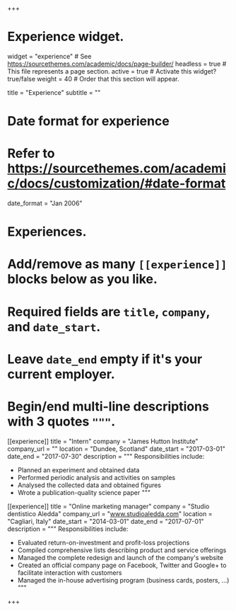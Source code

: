 +++
# Experience widget.
widget = "experience"  # See https://sourcethemes.com/academic/docs/page-builder/
headless = true  # This file represents a page section.
active = true  # Activate this widget? true/false
weight = 40  # Order that this section will appear.

title = "Experience"
subtitle = ""

# Date format for experience
#   Refer to https://sourcethemes.com/academic/docs/customization/#date-format
date_format = "Jan 2006"

# Experiences.
#   Add/remove as many `[[experience]]` blocks below as you like.
#   Required fields are `title`, `company`, and `date_start`.
#   Leave `date_end` empty if it's your current employer.
#   Begin/end multi-line descriptions with 3 quotes `"""`.
[[experience]]
  title = "Intern"
  company = "James Hutton Institute"
  company_url = ""
  location = "Dundee, Scotland"
  date_start = "2017-03-01"
  date_end = "2017-07-30"
  description = """
  Responsibilities include:
  
  * Planned an experiment and obtained data 
  * Performed periodic analysis and activities on samples 
  * Analysed the collected data and obtained figures 
  * Wrote a publication-quality science paper 
  """

[[experience]]
  title = "Online marketing manager"
  company = "Studio dentistico Aledda"
  company_url = "www.studioaledda.com"
  location = "Cagliari, Italy"
  date_start = "2014-03-01"
  date_end = "2017-07-01"
  description = """
  Responsibilities include:
  
  * Evaluated return-on-investment and profit-loss projections 
  * Compiled comprehensive lists describing product and service offerings 
  * Managed the complete redesign and launch of the company\'s website 
  * Created an official company page on Facebook, Twitter and Google+ to facilitate interaction with customers 
  * Managed the in-house advertising program (business cards, posters, ...)
  """

+++
